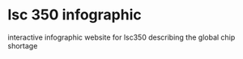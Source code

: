 # lsc 350 infographic
 interactive infographic website for lsc350 describing the global chip shortage
